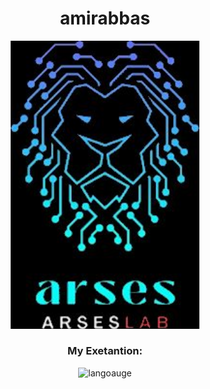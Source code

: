 <div align='center'>
<h1 align='center'>amirabbas</h1>
<img src='./arses.png' width='60%'/>
<h3>My Exetantion:</h3>
<img src='https://skillicons.dev/icons?i=html,css,js,bootstrap,angular,figma,git,github,jquery,kali,laravel,mysql,nodejs,npm,ts,vscode&perline=8' alt='langoauge'/>
</div>
